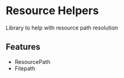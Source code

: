 # Resource Helpers
Library to help with resource path resolution

## Features
- ResourcePath
- Filepath